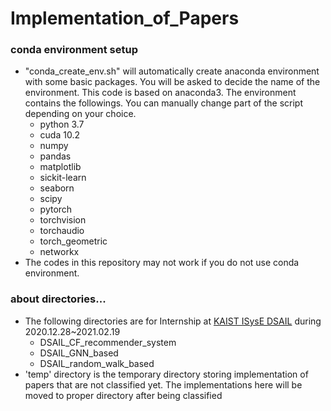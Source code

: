 # Implementation_of_Papers
### conda environment setup
- "conda_create_env.sh" will automatically create anaconda environment with some basic packages. You will be asked to decide the name of the environment. This code is based on anaconda3. The environment contains the followings. You can manually change part of the script depending on your choice.
	- python 3.7
	- cuda 10.2
	- numpy
	- pandas
	- matplotlib
	- sickit-learn
	- seaborn
	- scipy
	- pytorch
	- torchvision 
	- torchaudio
	- torch_geometric
	- networkx
- The codes in this repository may not work if you do not use conda environment.

### about directories...
- The following directories are for Internship at [KAIST ISysE DSAIL](https://dsail.kaist.ac.kr/) during 2020.12.28~2021.02.19
	- DSAIL_CF_recommender_system
	- DSAIL_GNN_based
	- DSAIL_random_walk_based
- 'temp' directory is the temporary directory storing implementation of papers that are not classified yet. The implementations here will be moved to proper directory after being classified

